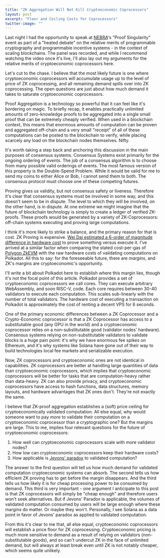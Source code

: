 ```yaml
---
title: "ZK Aggregation Will Not Kill Cryptoeconomic Coprocessors"
layout: post
excerpt: "Floor and Ceiling Costs for Coprocessors"
twitter-image: ""
---
```


Last night I had the opportunity to speak at [NEBRA](https://www.nebra.one/)'s "Proof Singularity" event as part of a "heated debate" on the relative merits of programmable cryptography and programmable incentive systems - in the context of scaling blockchains. The panel was recorded, and while I recommend watching the video once it's live, I'll also lay out my arguments for the relative merits of cryptoeconomic coprocessors here.

Let's cut to the chase. I believe that the most likely future is one where cryptoeconomic coprocessors will accumulate usage up to the level of price of ZK coprocessing, and all remaining demand spills over into ZK coprocessing. The open questions are just about how much demand it takes to saturate cryptoeconomic coprocessors.

Proof Aggregation is a technology so powerful that it can feel like it's bordering on magic. To briefly recap, it enables practically unlimited amounts of zero-knowledge proofs to be aggregated into a single small proof that can be extremely cheaply verified. When used in a blockchain context, this means that enormous amounts of computation can be proven and aggregated off-chain and a very small "receipt" of all of these computations can be posted to the blockchain to verify, while placing scarcely any load on the blockchain nodes themselves. Nifty.

It's worth taking a step back and anchoring this discussion in the main purposes of consensus systems. Consensus Systems exist primarily for the ongoing ordering of events. The job of a consensus algorithm is to choose from many possible valid orderings of events. The most famous version of this property is the Double-Spend Problem. While it would be valid for me to send my coins to either Alice or Bob, I cannot send them to both. The consensus protocol must choose one of these competing futures.

Proving gives us validity, but not consensus safety or liveness. Therefore it's clear that consensus systems must be involved in some way, and this doesn't seem to be in dispute. The level to which they will be involved, on the other hand, is in dispute. At one extreme we might imagine that the future of blockchain technology is simply to create a ledger of verified ZK-proofs. These proofs would be generated by a variety of ZK-Coprocessors: off-chain systems executing and proving large computations.

I think it's more likely to strike a balance, and the primary reason for that is cost. ZK Proving is expensive. [Wei Dai estimated a 6-order of magnitude difference in hardware cost](https://twitter.com/_weidai/status/1732436027388871100) to prove something versus execute it. I've arrived at a similar factor when comparing the stated cost-per-gas of [Polygon ZkEVM](https://twitter.com/eduadiez/status/1623723409115938820) with the raw hardware costs of validating computations on Polkadot. All this to say: for the foreseeable future, there are _margins_, and ZK's margins are cryptoeconomic's opportunity.

I'll write a bit about Polkadot here to establish where this margin lies, though it's not the focal point of this article. Polkadot provides a set of cryptoeconomic coprocessors we call cores. They can execute arbitrary WebAssembly, and soon RISC-V, code. Each core requires between 30-40 validators to execute each computation. This scales sub-linearly with the number of total validators. The hardware cost of executing a transaction on Polkadot is approximately the cost of renting a decent VPS for 6 seconds.

One of the primary economic differences between a ZK Coprocessor and a Crypto-Economic coprocessor is that a ZK Coprocessor has access to a substitutable good (any GPU in the world) and a cryptoeconomic coprocessor relies on a non-substitutable good (validator nodes' hardware). Consensus systems relying on non-substitutable validators to validate blocks is a huge pain point: it's why we have enormous fee spikes on Ethereum, and it's why systems like Solana have gone out of their way to build technologies local fee markets and serializable execution. 

Now, ZK coprocessors and cryptoeconomic ones are not identical in capabilities. ZK coprocessors are better at handling large quantities of data than cryptoeconomic coprocessors, which implies that cryptoeconomic coprocessors will be better for tasks that are computation-heavy rather than data-heavy. ZK can also provide privacy, and cryptoeconomic coprocessors have access to hash functions, data structures, memory layouts, and hardware advantages that ZK ones don't. They're not exactly the same.

I believe that ZK-proof aggregation establishes a (soft) price ceiling for cryptoeconomically validated computation. All else equal, why would someone want to pay _more_ to validate their computation on a cryptoeconomic coprocessor than a cryptographic one? But the margins are large. This to me, implies four relevant questions for the future of cryptoeconomic coprocessors:
  1. How well can cryptoeconomic coprocessors scale with more validator nodes?
  2. How low can cryptoeconomic coprocessors keep their hardware costs?
  3. How applicable is [Jevons' paradox](https://en.wikipedia.org/wiki/Jevons_paradox) to validated computation?

The answer to the first question will tell us how much demand for validated computation cryptoeconomic systems can absorb. The second tells us how efficient ZK proving has to get before the margin disappears. And the third tells us how likely it is for cheap processing power to be consumed by demand. This third is very important - one argument I anticipate to this post is that ZK coprocessors will simply be "cheap enough" and therefore users won't seek alternatives. But if Jevons' Paradox is applicable, the volumes of validated computation consumed by users will be large enough where these margins do matter. Or maybe they won't. Personally, I see Solana as a data point in favor of Jevons' paradox as applied to validated computation.

From this it's clear to me that, all else equal, cryptoeconomic coprocessors will establish a price floor for ZK coprocessing. Cryptoeconomic pricing is much more sensitive to demand as a result of relying on validators (non-substitutable goods), and so can't undercut ZK in the face of unlimited demand, but will always at least break even until ZK is not notably cheaper, which seems quite unlikely.
